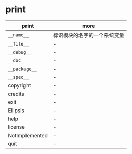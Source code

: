 # print

| print          | more                         |
| -------------- | ---------------------------- |
| `__name__`     | 标识模块的名字的一个系统变量 |
| `__file__`     | -                            |
| `__debug__`    | -                            |
| `__doc__`      | -                            |
| `__package__`  | -                            |
| `__spec__`     | -                            |
| copyright      | -                            |
| credits        | -                            |
| exit           | -                            |
| Ellipsis       | -                            |
| help           | -                            |
| license        | -                            |
| NotImplemented | -                            |
| quit           | -                            |
